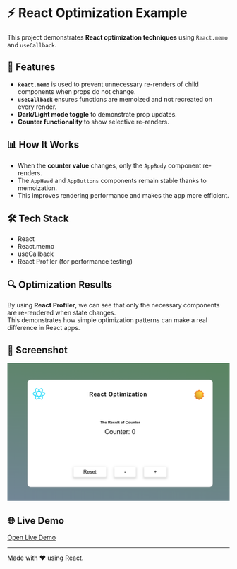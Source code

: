 # ⚡ React Optimization Example

This project demonstrates **React optimization techniques** using `React.memo` and `useCallback`.

## 🚀 Features

- **`React.memo`** is used to prevent unnecessary re-renders of child components when props do not change.
- **`useCallback`** ensures functions are memoized and not recreated on every render.
- **Dark/Light mode toggle** to demonstrate prop updates.
- **Counter functionality** to show selective re-renders.

## 📊 How It Works

- When the **counter value** changes, only the `AppBody` component re-renders.
- The `AppHead` and `AppButtons` components remain stable thanks to memoization.
- This improves rendering performance and makes the app more efficient.

## 🛠️ Tech Stack

- React
- React.memo
- useCallback
- React Profiler (for performance testing)

## 🔍 Optimization Results

By using **React Profiler**, we can see that only the necessary components are re-rendered when state changes.  
This demonstrates how simple optimization patterns can make a real difference in React apps.

## 📸 Screenshot

![App Screenshot](./src/assets/SCREEN.png)

## 🌐 Live Demo

<a href="https://aymaq-code.github.io/React-Optimization-/" target="_blank" rel="noopener noreferrer">
  Open Live Demo
</a>

---

Made with ❤️ using React.
